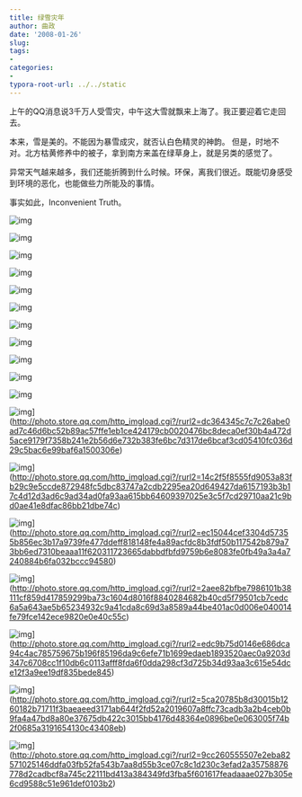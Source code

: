 ```yaml
---
title: 绿雪灾年
author: 曲政
date: '2008-01-26'
slug: 
tags:
- 
categories:
- 
typora-root-url: ../../static
---
```


上午的QQ消息说3千万人受雪灾，中午这大雪就飘来上海了。我正要迎着它走回去。 

本来，雪是美的。不能因为暴雪成灾，就否认白色精灵的神韵。 
但是，时地不对。北方枯黄修养中的被子，拿到南方来盖在绿草身上，就是另类的感觉了。 

异常天气越来越多，我们还能折腾到什么时候。环保，离我们很近。既能切身感受到环境的恶化，也能做些力所能及的事情。 

事实如此，Inconvenient Truth。 

![img](/images/2008-01-26-%E7%BB%BF%E9%9B%AA%E7%81%BE%E5%B9%B4/rurl2=79ebccb48b9b401a42f89047e4e266c21a76160819befb88bbd40e7b03b052b1a9685d3715bf1f672c45376151b2108aabba8a54751076e2561629d005aff87a5a9b47bc4fc1ecd4fd28784d02f79474566726c1.jpeg)

![img](/images/2008-01-26-%E7%BB%BF%E9%9B%AA%E7%81%BE%E5%B9%B4/rurl2=5383538076c51ce33b5592ba8a1312b1bcc2373ad9b5ca09477c5ee252ac9308594744dda0d5bcf137428ed82226efaacbaf28cc950aee59986191832dce23d2fc4b4f2287f990350723cbc7e004c2cee2932dfb.jpeg)

![img](/images/2008-01-26-%E7%BB%BF%E9%9B%AA%E7%81%BE%E5%B9%B4/rurl2=a60728de6fdcb52a07052b1d8a7d895db9170e4006d39504f099c9b03cd740e54b1aafbf2ac7c9aead140978952acddd269466b20573fdff039e791797c7b2e36f476055299669db54235ac990f499d2b87269cc.jpeg)

![img](/images/2008-01-26-%E7%BB%BF%E9%9B%AA%E7%81%BE%E5%B9%B4/rurl2=fdbf8dc674988e67bfc905815174a3caa9ace26e431fcc90044fa3593f08fe5696c146a23a0292ab1cc36ab913ba2f8a97e6aa3152708db63d108733637aab345939918fb56721916990b97435d4ef431d86d68e.jpeg)

![img](/images/2008-01-26-%E7%BB%BF%E9%9B%AA%E7%81%BE%E5%B9%B4/rurl2=7462d8f835a2519f438af9a72ed30011c1adabf440879203cfe9d316f945193323635e5a95bceeff39a5c5ebcefc48cf9b58b31a9b157e26419296305e7f5a6d9d637972a7572d1dfa841a3e5e41b0afdcd5c7db.jpeg)

![img](/images/2008-01-26-%E7%BB%BF%E9%9B%AA%E7%81%BE%E5%B9%B4/rurl2=5d309cd3377c11cf4bc5277b1ebaa865e1a217f6c53316e1235f49f42524b6cdcfc7feeb2f6aab9d820d38fa3e491a32923977aefecc6155723c6e79ce29ee2d4ba1f1a62d59226d282064e3a925f9ada3619ea4.jpeg)

![img](/images/2008-01-26-%E7%BB%BF%E9%9B%AA%E7%81%BE%E5%B9%B4/rurl2=66acedeacba949e2c432b7f2fe8214f0a4d193c9dc9c3fb869ecc7c073513edb7970a6a14f62462af772394a48ee07da777a59738b40daca2d16fdc651acbaf0efdcc84e09bfea5eb9e7a3ce6786f0d5a0861a3d.jpeg)

![img](/images/2008-01-26-%E7%BB%BF%E9%9B%AA%E7%81%BE%E5%B9%B4/rurl2=d8cc4f4824a109307fd6adac57bde40f45bb48375fea6f6e0ebd35cb99351d4bdc5674f7aac51983622cec6280f918be1ca6130c12fe8c550c83e022792c55ec7c44e2599bcf724573a00b4672bbe42d06fd299b.jpeg)

![img](/images/2008-01-26-%E7%BB%BF%E9%9B%AA%E7%81%BE%E5%B9%B4/rurl2=7016625e83d919340a0ec688f416f1123f01544ea1d3b5bf33cdbb1572b7463dd6df884fdd44bea65b94191c1fc7937a8faa35a577092761d25b2f0c684c0df338cb36ed666db036223dbb0f1d78ab9d46983637.jpeg)


![img](/images/2008-01-26-%E7%BB%BF%E9%9B%AA%E7%81%BE%E5%B9%B4/rurl2=b613915855f98e25bbd75009930d606fa57d16f4cdd243e62d86ffc22747da9af2f256deb7caff612456d427b3eda215315695bbdba79236bc9eaa4829373c229bf41abc31f08c9cec9fcd8230e3e59b0574b853.jpeg)

![img](/images/2008-01-26-%E7%BB%BF%E9%9B%AA%E7%81%BE%E5%B9%B4/rurl2=379d0aedc26d661b150755e06f9f8ee4411fc9d86bd756525ec731cb43e5b19c9503680b03ec74968ae26d66a4b3b3820c0e650cb8c73ca7a23562a44a9e72b44c56197fab5f44596007b92d498bf6237df42d85.jpeg)

![img](/images/2008-01-26-%E7%BB%BF%E9%9B%AA%E7%81%BE%E5%B9%B4/rurl2=dc364345c7c7c26abe0ad7c46d6bc52b89ac57ffe1eb1ce424179cb0020476bc8deca0ef30b4a472d5ace9179f7358b241e2b56d6e732b383fe6bc7d317de6bcaf3cd05410fc036d29c5bac6e99baf6a1500306e.jpeg)](http://photo.store.qq.com/http_imgload.cgi?/rurl2=dc364345c7c7c26abe0ad7c46d6bc52b89ac57ffe1eb1ce424179cb0020476bc8deca0ef30b4a472d5ace9179f7358b241e2b56d6e732b383fe6bc7d317de6bcaf3cd05410fc036d29c5bac6e99baf6a1500306e) 

![img](/images/2008-01-26-%E7%BB%BF%E9%9B%AA%E7%81%BE%E5%B9%B4/rurl2=14c2f5f8555fd9053a83fb29c9e5ccde872948fc5dbc83747a2cdb2295ea20d649427da6157193b3b17c4d12d3ad6c9ad34ad0fa93aa615bb64609397025e3c5f7cd29710aa21c9bd0ae41e8dfac86bb21dbe74c.jpeg)](http://photo.store.qq.com/http_imgload.cgi?/rurl2=14c2f5f8555fd9053a83fb29c9e5ccde872948fc5dbc83747a2cdb2295ea20d649427da6157193b3b17c4d12d3ad6c9ad34ad0fa93aa615bb64609397025e3c5f7cd29710aa21c9bd0ae41e8dfac86bb21dbe74c) 

![img](/images/2008-01-26-%E7%BB%BF%E9%9B%AA%E7%81%BE%E5%B9%B4/rurl2=ec15044cef3304d57355b856ec3b17a9739fe477ddeff818148fe4a89acfdc8b3fdf50b117542b879a73bb6ed7310beaaa11f620311723665dabbdfbfd9759b6e8083fe0fb49a3a4a7240884b6fa032bccc94580.jpeg)](http://photo.store.qq.com/http_imgload.cgi?/rurl2=ec15044cef3304d57355b856ec3b17a9739fe477ddeff818148fe4a89acfdc8b3fdf50b117542b879a73bb6ed7310beaaa11f620311723665dabbdfbfd9759b6e8083fe0fb49a3a4a7240884b6fa032bccc94580) 

![img](/images/2008-01-26-%E7%BB%BF%E9%9B%AA%E7%81%BE%E5%B9%B4/rurl2=2aee82bfbe7986101b38111cf859d417859299ba73c1604d8016f8840284682b40cd5f79501cb7cedc6a5a643ae5b65234932c9a41cda8c69d3a8589a44be401ac0d006e040014fe79fce142ece9820e0e40c55c.jpeg)](http://photo.store.qq.com/http_imgload.cgi?/rurl2=2aee82bfbe7986101b38111cf859d417859299ba73c1604d8016f8840284682b40cd5f79501cb7cedc6a5a643ae5b65234932c9a41cda8c69d3a8589a44be401ac0d006e040014fe79fce142ece9820e0e40c55c) 

![img](/images/2008-01-26-%E7%BB%BF%E9%9B%AA%E7%81%BE%E5%B9%B4/rurl2=edc9b75d0146e686dca94c4ac785759675b196f85196da9c6efe71b1699edaeb1893520aec0a9203d347c6708cc1f10db6c0113afff8fda6f0dda298cf3d725b34d93aa3c615e54dce12f3a9ee19df835bede845.jpeg)](http://photo.store.qq.com/http_imgload.cgi?/rurl2=edc9b75d0146e686dca94c4ac785759675b196f85196da9c6efe71b1699edaeb1893520aec0a9203d347c6708cc1f10db6c0113afff8fda6f0dda298cf3d725b34d93aa3c615e54dce12f3a9ee19df835bede845) 

![img](/images/2008-01-26-%E7%BB%BF%E9%9B%AA%E7%81%BE%E5%B9%B4/rurl2=5ca20785b8d30015b1260182b71711f3baeaeed3171ab644f2fd52a2019607a8ffc73cadb3a2b4ceb0b9fa4a47bd8a80e37675db422c3015bb4176d48364e0896be0e063005f74b2f0685a3191654130c43408eb.jpeg)](http://photo.store.qq.com/http_imgload.cgi?/rurl2=5ca20785b8d30015b1260182b71711f3baeaeed3171ab644f2fd52a2019607a8ffc73cadb3a2b4ceb0b9fa4a47bd8a80e37675db422c3015bb4176d48364e0896be0e063005f74b2f0685a3191654130c43408eb) 

![img](/images/2008-01-26-%E7%BB%BF%E9%9B%AA%E7%81%BE%E5%B9%B4/rurl2=9cc260555507e2eba82571025146ddfa03fb52fa543b7aa8d55b3ce07c8c1d230c3efad2a35758876778d2cadbcf8a745c22111bd413a384349fd3fba5f601617feadaaae027b305e6cd9588c51e961def0103b2.jpeg)](http://photo.store.qq.com/http_imgload.cgi?/rurl2=9cc260555507e2eba82571025146ddfa03fb52fa543b7aa8d55b3ce07c8c1d230c3efad2a35758876778d2cadbcf8a745c22111bd413a384349fd3fba5f601617feadaaae027b305e6cd9588c51e961def0103b2) 
